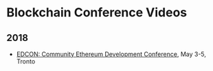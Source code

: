 
# Blockchain Conference Videos

## 2018

* [EDCON: Community Ethereum Development Conference](edcon-2018.md), May 3-5, Tronto

